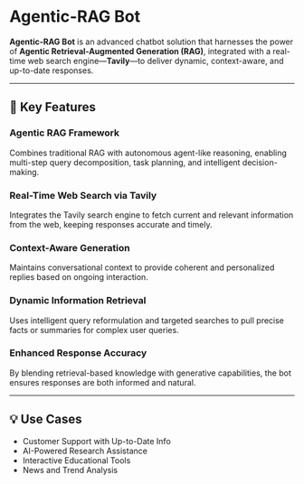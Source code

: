 # Agentic-RAG Bot

**Agentic-RAG Bot** is an advanced chatbot solution that harnesses the power of **Agentic Retrieval-Augmented Generation (RAG)**, integrated with a real-time web search engine—**Tavily**—to deliver dynamic, context-aware, and up-to-date responses.

---

## 🔑 Key Features

### Agentic RAG Framework
Combines traditional RAG with autonomous agent-like reasoning, enabling multi-step query decomposition, task planning, and intelligent decision-making.

### Real-Time Web Search via Tavily
Integrates the Tavily search engine to fetch current and relevant information from the web, keeping responses accurate and timely.

### Context-Aware Generation
Maintains conversational context to provide coherent and personalized replies based on ongoing interaction.

### Dynamic Information Retrieval
Uses intelligent query reformulation and targeted searches to pull precise facts or summaries for complex user queries.

### Enhanced Response Accuracy
By blending retrieval-based knowledge with generative capabilities, the bot ensures responses are both informed and natural.

---

## 💡 Use Cases

- Customer Support with Up-to-Date Info  
- AI-Powered Research Assistance  
- Interactive Educational Tools  
- News and Trend Analysis
